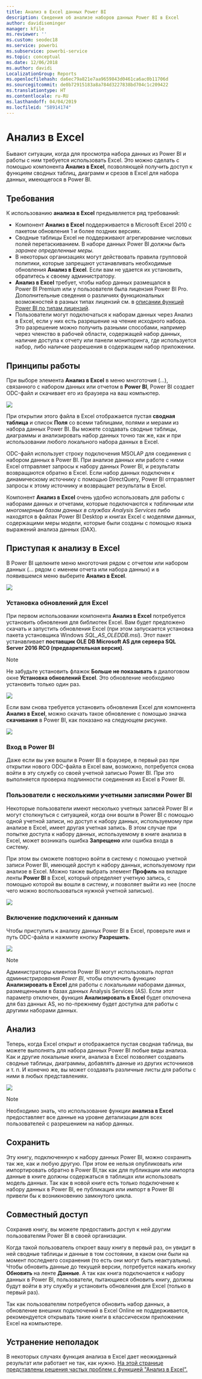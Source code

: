 ```yaml
---
title: Анализ в Excel данных Power BI
description: Сведения об анализе наборов данных Power BI в Excel
author: davidiseminger
manager: kfile
ms.reviewer: ''
ms.custom: seodec18
ms.service: powerbi
ms.subservice: powerbi-service
ms.topic: conceptual
ms.date: 12/06/2018
ms.author: davidi
LocalizationGroup: Reports
ms.openlocfilehash: da6ec79a821e7aa9659843d0461ca6ac0b11706d
ms.sourcegitcommit: de0b72915183a8a784d3227838bd704c1c209422
ms.translationtype: HT
ms.contentlocale: ru-RU
ms.lasthandoff: 04/04/2019
ms.locfileid: "58914174"
---
```

# <a name="analyze-in-excel"></a>Анализ в Excel
Бывают ситуации, когда для просмотра набора данных из Power BI и работы с ним требуется использовать Excel. Это можно сделать с помощью компонента **Анализ в Excel**, позволяющей получить доступ к функциям сводных таблиц, диаграмм и срезов в Excel для набора данных, имеющегося в Power BI.

## <a name="requirements"></a>Требования
К использованию **анализа в Excel** предъявляется ряд требований:

* Компонент **Анализ в Excel** поддерживается в Microsoft Excel 2010 с пакетом обновления 1 и более поздних версиях.
* Сводные таблицы Excel не поддерживают агрегирование числовых полей перетаскиванием. В наборе данных Power BI *должны быть заранее определенные меры*.
* В некоторых организациях могут действовать правила групповой политики, которые запрещают устанавливать необходимые обновления **Анализ в Excel**. Если вам не удается их установить, обратитесь к своему администратору.
* **Анализ в Excel** требует, чтобы набор данных размещался в Power BI Premium или у пользователя была лицензия Power BI Pro. Дополнительные сведения о различиях функциональных возможностей в разных типах лицензий см. в [описании функций Power BI по типам лицензий](service-features-license-type.md). 
* Пользователи могут подключаться к наборам данных через Анализ в Excel, если у них есть разрешение на чтение исходного набора.  Это разрешение можно получить разными способами, например через членство в рабочей области, содержащей набор данных, наличие доступа к отчету или панели мониторинга, где используется набор, либо наличие разрешения в содержащем набор приложении.

## <a name="how-does-it-work"></a>Принципы работы
При выборе элемента **Анализ в Excel** в меню многоточия (...), связанного с набором данных или отчетом в **Power BI**, Power BI создает ODC-файл и скачивает его из браузера на ваш компьютер.

![](media/service-analyze-in-excel/power-bi-analyze-in-excel.png)

При открытии этого файла в Excel отображается пустая **сводная таблица** и список **Поля** со всеми таблицами, полями и мерами из набора данных Power BI. Вы можете создавать сводные таблицы, диаграммы и анализировать набор данных точно так же, как и при использовании любого локального набора данных в Excel.

ODC-файл использует строку подключения MSOLAP для соединения с набором данных в Power BI. При анализе данных или работе с ними Excel отправляет запросы к набору данных Power BI, и результаты возвращаются обратно в Excel. Если набор данных подключен к динамическому источнику с помощью DirectQuery, Power BI отправляет запросы к этому источнику и возвращает результаты в Excel.

Компонент **Анализ в Excel** очень удобно использовать для работы с наборами данных и отчетами, которые подключаются к *табличным* или *многомерным базам данных в службах Analysis Services* либо находятся в файлах Power BI Desktop и книгах Excel с моделями данных, содержащими меры модели, которые были созданы с помощью языка выражений анализа данных (DAX).

## <a name="get-started-with-analyze-in-excel"></a>Приступая к анализу в Excel
В Power BI щелкните меню многоточия рядом с отчетом или набором данных (... рядом с именем отчета или набора данных) и в появившемся меню выберите **Анализ в Excel**.

![](media/service-analyze-in-excel/power-bi-analyze-menu.png)

### <a name="install-excel-updates"></a>Установка обновлений для Excel
При первом использовании компонента **Анализ в Excel** потребуется установить обновления для библиотек Excel. Вам будет предложено скачать и запустить обновления Excel (при этом запускается установка пакета установщика Windows *SQL_AS_OLEDDB.msi*). Этот пакет устанавливает **поставщик OLE DB Microsoft AS для сервера SQL Server 2016 RC0 (предварительная версия)**.

> [!NOTE]
> Не забудьте установить флажок **Больше не показывать** в диалоговом окне **Установка обновлений Excel**. Это обновление необходимо установить только один раз.
> 
> 

![](media/service-analyze-in-excel/pbi_anlz_excel_dontshow.png)

Если вам снова требуется установить обновления Excel для компонента **Анализ в Excel**, можно скачать такое обновление с помощью значка **скачивания** в Power BI, как показано на следующем рисунке.

![](media/service-analyze-in-excel/pbi_anlz_excel_download_again.png)

### <a name="sign-in-to-power-bi"></a>Вход в Power BI
Даже если вы уже вошли в Power BI в браузере, в первый раз при открытии нового ODC-файла в Excel вам, возможно, потребуется снова войти в эту службу со своей учетной записью Power BI. При это выполняется проверка подлинности соединения из Excel в Power BI.

### <a name="users-with-multiple-power-bi-accounts"></a>Пользователи с несколькими учетными записями Power BI
Некоторые пользователи имеют несколько учетных записей Power BI и могут столкнуться с ситуацией, когда они вошли в Power BI с помощью одной учетной записи, но доступ к набору данных, используемому при анализе в Excel, имеет другая учетная запись. В этом случае при попытке доступа к набору данных, используемому в книге анализа в Excel, может возникать ошибка **Запрещено** или ошибка входа в систему.

При этом вы сможете повторно войти в систему с помощью учетной записи Power BI, имеющей доступ к набору данных, используемому при анализе в Excel. Можно также выбрать элемент **Профиль** на вкладке ленты **Power BI** в Excel, который определяет учетную запись, с помощью которой вы вошли в систему, и позволяет выйти из нее (после чего можно воспользоваться нужной учетной записью).

![](media/service-analyze-in-excel/pbi_anlz_excel_profile.png)

### <a name="enable-data-connections"></a>Включение подключений к данным
Чтобы приступить к анализу данных Power BI в Excel, проверьте имя и путь ODC-файла и нажмите кнопку **Разрешить**.

![](media/service-analyze-in-excel/pbi_anlz_excel_enable.png)

> [!NOTE]
> Администраторы клиентов Power BI могут использовать *портал администрирования Power BI*, чтобы отключить функцию **Анализировать в Excel** для работы с локальными наборами данных, размещенными в базах данных Analysis Services (AS). Если этот параметр отключен, функция **Анализировать в Excel** будет отключена для баз данных AS, но по-прежнему будет доступна для работы с другими наборами данных.
> 
> 

## <a name="analyze-away"></a>Анализ
Теперь, когда Excel открыт и отображается пустая сводная таблица, вы можете выполнять для набора данных Power BI любые виды анализа. Как и другие локальные книги, анализа в Excel позволяет создавать сводные таблицы, диаграммы, добавлять данные из других источников и т. п. И конечно же, вы может создавать различные листы для работы с ними в любых представлениях.

![](media/service-analyze-in-excel/pbi_anlz_excel_chart.png)

> [!NOTE]
> Необходимо знать, что использование функции **анализа в Excel** предоставляет все данные на уровне детализации для всех пользователей с разрешением на набор данных.
> 
> 

## <a name="save"></a>Сохранить
Эту книгу, подключенную к набору данных Power BI, можно сохранить так же, как и любую другую. При этом ее нельзя опубликовать или импортировать обратно в Power BI,так как для публикации или импорта данные в книге должны содержаться в таблицах или использовать модель данных. Так как в новой книге есть только подключение к набору данных в Power BI, ее публикация или импорт в Power BI привели бы к возникновению замкнутого цикла.

## <a name="share"></a>Совместный доступ
Сохранив книгу, вы можете предоставить доступ к ней другим пользователям Power BI в своей организации.

Когда такой пользователь откроет вашу книгу в первый раз, он увидит в ней сводные таблицы и данные в том состоянии, в каком они были на момент последнего сохранения (то есть они могут быть неактуальны). Чтобы обновить данные до текущей версии, потребуется нажать кнопку **Обновить** на ленте **Данные**. А так как книга подключается к набору данных в Power BI, пользователи, пытающиеся обновить книгу, должны будут войти в эту службу и установить обновления для Excel (только в первый раз).

Так как пользователям потребуется обновить набор данных, а обновление внешних подключений в Excel Online не поддерживается, рекомендуется открывать такие книги в классическом приложении Excel на компьютере.

## <a name="troubleshooting"></a>Устранение неполадок
В некоторых случаях функция анализа в Excel дает неожиданный результат или работает не так, как нужно. [На этой странице представлены решения частых проблем с функцией "Анализ в Excel".](desktop-troubleshooting-analyze-in-excel.md)
